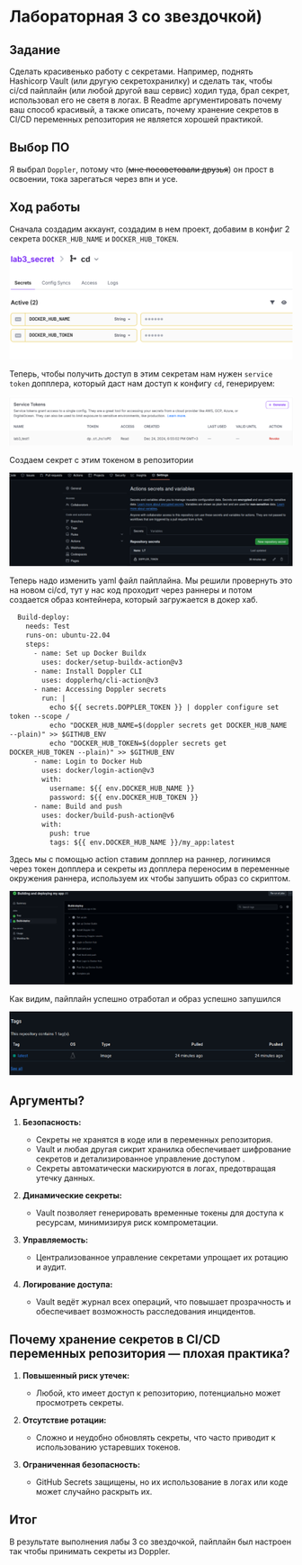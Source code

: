 # Лабораторная 3 со звездочкой)

## Задание
Сделать красивенько работу с секретами. Например, поднять Hashicorp Vault (или другую секретохранилку) и сделать так, чтобы ci/cd пайплайн (или любой другой ваш сервис) ходил туда, брал секрет, использовал его не светя в логах. 
В Readme аргументировать почему ваш способ красивый, а также описать, почему хранение секретов в CI/CD переменных репозитория не является хорошей практикой.

## Выбор ПО

Я выбрал `Doppler`, потому что (~~мне посоветовали друзья~~) он прост в освоении, тока зарегаться через впн и усе.

## Ход работы

Сначала создадим аккаунт, создадим в нем проект, добавим в конфиг 2 секрета `DOCKER_HUB_NAME` и `DOCKER_HUB_TOKEN`.

![image](create_secret.PNG)

Теперь, чтобы получить доступ в этим секретам нам нужен `service token` допплера, который даст нам доступ к конфигу `cd`, генерируем:

![image](generate_servicetoken.PNG)

Создаем секрет с этим токеном в репозитории

![image](doppler_token.PNG)

Теперь надо изменить yaml файл пайплайна. Мы решили провернуть это на новом ci/cd, тут у нас код проходит через раннеры и потом создается образ контейнера, который загружается в докер хаб.

```
  Build-deploy:
    needs: Test
    runs-on: ubuntu-22.04
    steps:
      - name: Set up Docker Buildx
        uses: docker/setup-buildx-action@v3
      - name: Install Doppler CLI
        uses: dopplerhq/cli-action@v3
      - name: Accessing Doppler secrets
        run: |
          echo ${{ secrets.DOPPLER_TOKEN }} | doppler configure set token --scope /
          echo "DOCKER_HUB_NAME=$(doppler secrets get DOCKER_HUB_NAME --plain)" >> $GITHUB_ENV
          echo "DOCKER_HUB_TOKEN=$(doppler secrets get DOCKER_HUB_TOKEN --plain)" >> $GITHUB_ENV
      - name: Login to Docker Hub
        uses: docker/login-action@v3
        with:
          username: ${{ env.DOCKER_HUB_NAME }}
          password: ${{ env.DOCKER_HUB_TOKEN }}
      - name: Build and push
        uses: docker/build-push-action@v6
        with:
          push: true
          tags: ${{ env.DOCKER_HUB_NAME }}/my_app:latest
```

Здесь мы с помощью action ставим допплер на раннер, логинимся через токен допплера и секреты из допплера переносим в переменные окружения раннера, используем их чтобы запушить образ со скриптом.

![image](build_deploy.PNG)

Как видим, пайплайн успешно отработал и образ успешно запушился

![image](finish.PNG)

## Аргументы?

1. **Безопасность:**
   - Секреты не хранятся в коде или в переменных репозитория.
   - Vault и любая другая сикрит хранилка обеспечивает шифрование секретов и детализированное управление доступом .
   - Секреты автоматически маскируются в логах, предотвращая утечку данных.

2. **Динамические секреты:**
   - Vault позволяет генерировать временные токены для доступа к ресурсам, минимизируя риск компрометации.

3. **Управляемость:**
   - Централизованное управление секретами упрощает их ротацию и аудит.

4. **Логирование доступа:**
   - Vault ведёт журнал всех операций, что повышает прозрачность и обеспечивает возможность расследования инцидентов.

## Почему хранение секретов в CI/CD переменных репозитория — плохая практика?

1. **Повышенный риск утечек:**
   - Любой, кто имеет доступ к репозиторию, потенциально может просмотреть секреты.

2. **Отсутствие ротации:**
   - Сложно и неудобно обновлять секреты, что часто приводит к использованию устаревших токенов.

3. **Ограниченная безопасность:**
   - GitHub Secrets защищены, но их использование в логах или коде может случайно раскрыть их.

## Итог

В результате выполнения лабы 3 со звездочкой, пайплайн был настроен так чтобы принимать секреты из Doppler.
